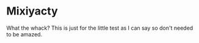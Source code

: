 # Mixiyacty
What the whack?
This is just for the little test as I can say so don't needed to be amazed.
